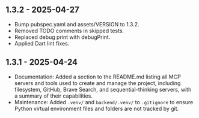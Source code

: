 ## 1.3.2 - 2025-04-27
- Bump pubspec.yaml and assets/VERSION to 1.3.2.
- Removed TODO comments in skipped tests.
- Replaced debug print with debugPrint.
- Applied Dart lint fixes.

## 1.3.1 - 2025-04-24
- Documentation: Added a section to the README.md listing all MCP servers and tools used to create and manage the project, including filesystem, GitHub, Brave Search, and sequential-thinking servers, with a summary of their capabilities.
- Maintenance: Added `.venv/` and `backend/.venv/` to `.gitignore` to ensure Python virtual environment files and folders are not tracked by git.
